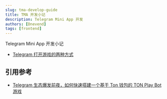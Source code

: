 ```yaml
---
slug: tma-develop-guide
title: TMA 开发小记
description: Telegram Mini App 开发
authors: [Dnevend]
tags: [frontend]
---
```


Telegram Mini App 开发小记

- [Telegram 打开游戏的两种方式](https://community.tonup.io/t/telegram-2/260)

## 引用参考

- [Telegram 生态爆发前夜，如何快速搭建一个基于 Ton 钱包的 TON Play Bot 游戏](https://futurehero.medium.com/%E6%8A%80%E6%9C%AF%E5%90%91-telegram%E7%94%9F%E6%80%81%E7%88%86%E5%8F%91%E5%89%8D%E5%A4%9C-%E5%A6%82%E4%BD%95%E5%BF%AB%E9%80%9F%E6%90%AD%E5%BB%BA%E4%B8%80%E4%B8%AA%E5%9F%BA%E4%BA%8Eton%E9%92%B1%E5%8C%85%E7%9A%84ton-play-bot%E6%B8%B8%E6%88%8F-2d87e33186ad)

